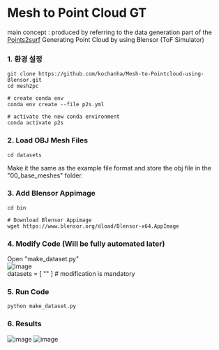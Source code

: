 # Mesh to Point Cloud GT

main concept : produced by referring to the data generation part of the [Points2surf](https://github.com/ErlerPhilipp/points2surf) 
Generating Point Cloud by using Blensor (ToF Simulator)

### 1. 환경 설정
```
git clone https://github.com/kochanha/Mesh-to-Pointcloud-using-Blensor.git
cd mesh2pc

# create conda env
conda env create --file p2s.yml

# activate the new conda environment
conda activate p2s
```
### 2. Load OBJ Mesh Files
```
cd datasets
```
Make it the same as the example file format and store the obj file in the "00_base_meshes" folder.

### 3. Add Blensor Appimage
```
cd bin

# Download Blensor Appimage
wget https://www.blensor.org/dload/Blensor-x64.AppImage
```

### 4. Modify Code (Will be fully automated later)
Open "make_dataset.py"  
![image](https://user-images.githubusercontent.com/44921488/126310755-037f0b54-e98a-4e65-ab0e-d8fdf96122ba.png)  
datasets = [ "" ] # modification is mandatory

### 5. Run Code
```
python make_dataset.py
```

### 6. Results
![image](https://user-images.githubusercontent.com/44921488/126311278-d34195df-d924-4ad2-b0d4-a90787222ecc.png)
![image](https://user-images.githubusercontent.com/44921488/126311466-c7d84f09-a52e-48d2-9805-330bf0d07488.png)
